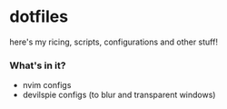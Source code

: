 # dotfiles
here's my ricing, scripts, configurations and other stuff!

### What's in it?
- nvim configs
- devilspie configs (to blur and transparent windows)

